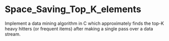 # Space_Saving_Top_K_elements
Implement a data mining algorithm in C which approximately finds the top-K heavy hitters (or frequent items) after making a single pass over a data stream.
